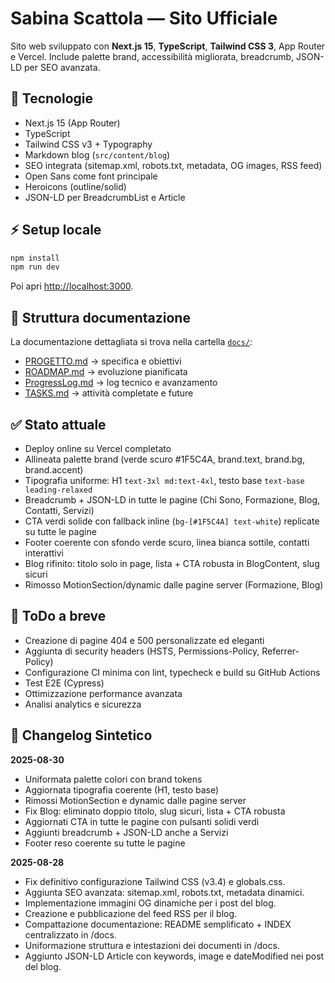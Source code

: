 # Sabina Scattola — Sito Ufficiale

Sito web sviluppato con **Next.js 15**, **TypeScript**, **Tailwind CSS 3**, App Router e Vercel.
Include palette brand, accessibilità migliorata, breadcrumb, JSON-LD per SEO avanzata.

## 🚀 Tecnologie

- Next.js 15 (App Router)
- TypeScript
- Tailwind CSS v3 + Typography
- Markdown blog (`src/content/blog`)
- SEO integrata (sitemap.xml, robots.txt, metadata, OG images, RSS feed)
- Open Sans come font principale
- Heroicons (outline/solid)
- JSON-LD per BreadcrumbList e Article

## ⚡ Setup locale

```bash
npm install
npm run dev
```

Poi apri [http://localhost:3000](http://localhost:3000).

## 📂 Struttura documentazione

La documentazione dettagliata si trova nella cartella [`docs/`](./docs):

- [PROGETTO.md](./docs/PROGETTO.md) → specifica e obiettivi
- [ROADMAP.md](./docs/ROADMAP.md) → evoluzione pianificata
- [ProgressLog.md](./docs/ProgressLog.md) → log tecnico e avanzamento
- [TASKS.md](./docs/TASKS.md) → attività completate e future

## ✅ Stato attuale

- Deploy online su Vercel completato
- Allineata palette brand (verde scuro #1F5C4A, brand.text, brand.bg, brand.accent)
- Tipografia uniforme: H1 `text-3xl md:text-4xl`, testo base `text-base leading-relaxed`
- Breadcrumb + JSON-LD in tutte le pagine (Chi Sono, Formazione, Blog, Contatti, Servizi)
- CTA verdi solide con fallback inline (`bg-[#1F5C4A] text-white`) replicate su tutte le pagine
- Footer coerente con sfondo verde scuro, linea bianca sottile, contatti interattivi
- Blog rifinito: titolo solo in page, lista + CTA robusta in BlogContent, slug sicuri
- Rimosso MotionSection/dynamic dalle pagine server (Formazione, Blog)

## 📌 ToDo a breve

- Creazione di pagine 404 e 500 personalizzate ed eleganti
- Aggiunta di security headers (HSTS, Permissions-Policy, Referrer-Policy)
- Configurazione CI minima con lint, typecheck e build su GitHub Actions
- Test E2E (Cypress)
- Ottimizzazione performance avanzata
- Analisi analytics e sicurezza

## 📝 Changelog Sintetico

**2025-08-30**

- Uniformata palette colori con brand tokens
- Aggiornata tipografia coerente (H1, testo base)
- Rimossi MotionSection e dynamic dalle pagine server
- Fix Blog: eliminato doppio titolo, slug sicuri, lista + CTA robusta
- Aggiornati CTA in tutte le pagine con pulsanti solidi verdi
- Aggiunti breadcrumb + JSON-LD anche a Servizi
- Footer reso coerente su tutte le pagine

**2025-08-28**

- Fix definitivo configurazione Tailwind CSS (v3.4) e globals.css.
- Aggiunta SEO avanzata: sitemap.xml, robots.txt, metadata dinamici.
- Implementazione immagini OG dinamiche per i post del blog.
- Creazione e pubblicazione del feed RSS per il blog.
- Compattazione documentazione: README semplificato + INDEX centralizzato in /docs.
- Uniformazione struttura e intestazioni dei documenti in /docs.
- Aggiunto JSON-LD Article con keywords, image e dateModified nei post del blog.
